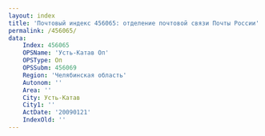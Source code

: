 ```yaml
---
layout: index
title: 'Почтовый индекс 456065: отделение почтовой связи Почты России'
permalink: /456065/
data:
    Index: 456065
    OPSName: 'Усть-Катав Оп'
    OPSType: Оп
    OPSSubm: 456069
    Region: 'Челябинская область'
    Autonom: ''
    Area: ''
    City: Усть-Катав
    City1: ''
    ActDate: '20090121'
    IndexOld: ''
---
```

